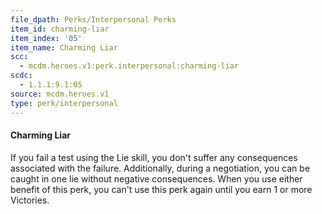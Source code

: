 ```yaml
---
file_dpath: Perks/Interpersonal Perks
item_id: charming-liar
item_index: '05'
item_name: Charming Liar
scc:
  - mcdm.heroes.v1:perk.interpersonal:charming-liar
scdc:
  - 1.1.1:9.1:05
source: mcdm.heroes.v1
type: perk/interpersonal
---
```


#### Charming Liar

If you fail a test using the Lie skill, you don't suffer any consequences associated with the failure. Additionally, during a negotiation, you can be caught in one lie without negative consequences. When you use either benefit of this perk, you can't use this perk again until you earn 1 or more Victories.
